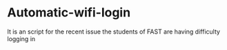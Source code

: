 # Automatic-wifi-login
It is an script for the recent issue the students of FAST are having difficulty logging in
